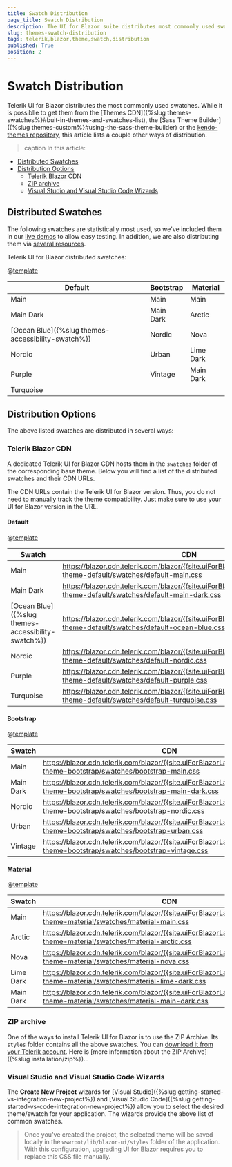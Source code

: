 ```yaml
---
title: Swatch Distribution
page_title: Swatch Distribution
description: The UI for Blazor suite distributes most commonly used swatches. Explore how you can access them.
slug: themes-swatch-distribution
tags: telerik,blazor,theme,swatch,distribution
published: True
position: 2
---
```


# Swatch Distribution

Telerik UI for Blazor distributes the most commonly used swatches. While it is possiblle to get them from the [Themes CDN]({%slug themes-swatches%}#buit-in-themes-and-swatches-list), the [Sass Theme Builder]({%slug themes-custom%}#using-the-sass-theme-builder) or the [kendo-themes repository](https://github.com/telerik/kendo-themes), this article lists a couple other ways of distribution.

>caption In this article:

* [Distributed Swatches](#distributed-swatches)
* [Distribution Options](#distribution-options)
    * [Telerik Blazor CDN](#telerik-blazor-cdn)
    * [ZIP archive](#zip-archive)
    * [Visual Studio and Visual Studio Code Wizards](#visual-studio-and-visual-studio-code-wizards)

## Distributed Swatches

The following swatches are statistically most used, so we've included them in our [live demos](https://demos.telerik.com/blazor-ui/grid/overview) to allow easy testing. In addition, we are also distributing them via [several resources](#distribution-options).

Telerik UI for Blazor distributed swatches:

@[template](/_contentTemplates/common/parameters-table-styles.md#table-layout)

| Default    | Bootstrap  | Material |
| ----------- | ----------- | -------|
| Main | Main | Main
| Main Dark | Main Dark | Arctic
| [Ocean Blue]({%slug themes-accessibility-swatch%}) | Nordic | Nova 
| Nordic | Urban | Lime Dark
| Purple | Vintage | Main Dark
| Turquoise 


## Distribution Options

The above listed swatches are distributed in several ways:

### Telerik Blazor CDN

A dedicated Telerik UI for Blazor CDN hosts them in the `swatches` folder of the corresponding base theme. Below you will find a list of the distributed swatches and their CDN URLs.

The CDN URLs contain the Telerik UI for Blazor version. Thus, you do not need to manually track the theme compatibility. Just make sure to use your UI for Blazor version in the URL.

#### Default

@[template](/_contentTemplates/common/parameters-table-styles.md#table-layout)

Swatch | CDN |
| ----------- | ----------- |
| Main | https://blazor.cdn.telerik.com/blazor/{{site.uiForBlazorLatestVersion}}/kendo-theme-default/swatches/default-main.css
| Main Dark | https://blazor.cdn.telerik.com/blazor/{{site.uiForBlazorLatestVersion}}/kendo-theme-default/swatches/default-main-dark.css
| [Ocean Blue]({%slug themes-accessibility-swatch%}) | https://blazor.cdn.telerik.com/blazor/{{site.uiForBlazorLatestVersion}}/kendo-theme-default/swatches/default-ocean-blue.css
| Nordic | https://blazor.cdn.telerik.com/blazor/{{site.uiForBlazorLatestVersion}}/kendo-theme-default/swatches/default-nordic.css
| Purple | https://blazor.cdn.telerik.com/blazor/{{site.uiForBlazorLatestVersion}}/kendo-theme-default/swatches/default-purple.css
| Turquoise | https://blazor.cdn.telerik.com/blazor/{{site.uiForBlazorLatestVersion}}/kendo-theme-default/swatches/default-turquoise.css


#### Bootstrap

@[template](/_contentTemplates/common/parameters-table-styles.md#table-layout)

Swatch | CDN |
| ----------- | ----------- |
| Main | https://blazor.cdn.telerik.com/blazor/{{site.uiForBlazorLatestVersion}}/kendo-theme-bootstrap/swatches/bootstrap-main.css
| Main Dark | https://blazor.cdn.telerik.com/blazor/{{site.uiForBlazorLatestVersion}}/kendo-theme-bootstrap/swatches/bootstrap-main-dark.css
| Nordic | https://blazor.cdn.telerik.com/blazor/{{site.uiForBlazorLatestVersion}}/kendo-theme-bootstrap/swatches/bootstrap-nordic.css
| Urban | https://blazor.cdn.telerik.com/blazor/{{site.uiForBlazorLatestVersion}}/kendo-theme-bootstrap/swatches/bootstrap-urban.css
| Vintage | https://blazor.cdn.telerik.com/blazor/{{site.uiForBlazorLatestVersion}}/kendo-theme-bootstrap/swatches/bootstrap-vintage.css

#### Material

@[template](/_contentTemplates/common/parameters-table-styles.md#table-layout)

Swatch | CDN |
| ----------- | ----------- |
| Main | https://blazor.cdn.telerik.com/blazor/{{site.uiForBlazorLatestVersion}}/kendo-theme-material/swatches/material-main.css
| Arctic | https://blazor.cdn.telerik.com/blazor/{{site.uiForBlazorLatestVersion}}/kendo-theme-material/swatches/material-arctic.css
| Nova | https://blazor.cdn.telerik.com/blazor/{{site.uiForBlazorLatestVersion}}/kendo-theme-material/swatches/material-nova.css
| Lime Dark | https://blazor.cdn.telerik.com/blazor/{{site.uiForBlazorLatestVersion}}/kendo-theme-material/swatches/material-lime-dark.css
| Main Dark | https://blazor.cdn.telerik.com/blazor/{{site.uiForBlazorLatestVersion}}/kendo-theme-material/swatches/material-main-dark.css


### ZIP archive

One of the ways to install Telerik UI for Blazor is to use the ZIP Archive. Its `styles` folder contains all the above swatches. You can [download it from your Telerik account](https://www.telerik.com/account/downloads). Here is [more information about the ZIP Archive]({%slug installation/zip%})...

### Visual Studio and Visual Studio Code Wizards

The **Create New Project** wizards for [Visual Studio]({%slug getting-started-vs-integration-new-project%}) and [Visual Studio Code]({%slug getting-started-vs-code-integration-new-project%}) allow you to select the desired theme/swatch for your application. The wizards provide the above list of common swatches.

> Once you've created the project, the selected theme will be saved locally in the `wwwroot/lib/blazor-ui/styles` folder of the application. With this configuration, upgrading UI for Blazor requires you to replace this CSS file manually.
